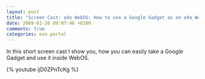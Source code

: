 ```yaml
---
layout: post
title: "Screen Cast: eXo WebOS: How to use a Google Gadget as an eXo WebOS Application"
date: 2009-01-26 09:07:46 +0100
comments: true
categories: exo portal 
---
```

In this short screen cast I show you, how you can easily take a Google Gadget and use it inside WebOS.

{% youtube ijD0ZPnTcKg %}
